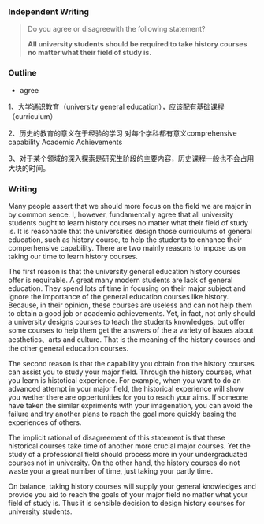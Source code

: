 ### Independent Writing 

> Do you agree or disagreewith the following statement?
>
> **All university students should be required to take history courses no matter what their field of study is.**



### Outline

-  agree 


1、大学通识教育（university general education），应该配有基础课程（curriculum）

2、历史的教育的意义在于经验的学习 对每个学科都有意义comprehensive capability 	Academic Achievements

3、对于某个领域的深入探索是研究生阶段的主要内容，历史课程一般也不会占用大块的时间。



### Writing

Many people assert that we should more focus on the field we are major in by common sence. I, however, fundamentally agree that all university students ought to learn history courses no matter what their field of study is. It is reasonable that the universities design those curriculums of general education, such as history course, to help the students to enhance their comperhensive capability. There are two mainly reasons to impose us on taking our time to learn history courses.



The first reason is that the university general education history courses offer is requirable. A great many modern students are lack of general education. They spend lots of time in focusing on their major subject and ignore the importance of the general education courses like history. Because, in their opinion, these courses are useless and can not help them to obtain a good job or academic achievements. Yet, in fact, not only should a university designs courses to teach the students knowledges, but offer some courses to help them get the answers of the a variety of  issues about aesthetics、arts and culture. That is the meaning of the history courses and the other general education courses.



The second reason is that the capability you obtain fron the history courses can assist you to study your major field. Through the history courses, what you learn is histotical experience. For example, when you want to do an advanced attempt in your major field, the historical experience will show you wether there are oppertunities for you to reach your aims. If someone have taken the similar expriments with your imagenation, you can avoid the failure and try another plans to reach the goal more quickly basing the experiences of others.



The implicit rational of disagreement of this statement is that these historical courses take time of another more crucial major courses. Yet the study of a professional field should process more in your undergraduated courses not in university. On the other hand, the history courses do not waste your a great number of time, just taking your partly time.



On balance, taking history courses will supply your general knowledges and provide you aid to reach the goals of your major field no matter what your field of study is. Thus it is sensible decision to design history courses for university students.


